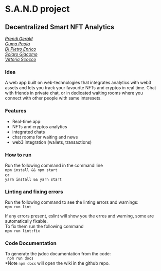 # S.A.N.D project
## Decentralized Smart NFT Analytics

[*Prendi Gerald*](https://github.com/GPrendi30)  
[*Guma Paola*](https://github.com/paolaguma)  
[*Di Pietro Enrico*](https://github.com/dipiee)  
[*Solaro Giacomo*](https://github.com/Solargi)  
[*Vittoria Scocco*](https://github.com/Vitto28)

### Idea
 A web app built on web-technologies that integrates analytics with web3 assets and lets you track your favourite NFTs and cryptos in real time. Chat with friends in private chat, or in dedicated waiting rooms where you connect with other people with same interesets.

### Features
* Real-time app
* NFTs and cryptos analytics
* integrated chats
* chat rooms for waiting and news
* web3 integration (wallets, transactions)

### How to run
Run the following command in the command line  
<code>npm install && npm start</code>  
or  
<code>yarn install && yarn start</code>

### Linting and fixing errors

Run the following command to see the linting errors and warnings:  
<code>npm run lint</code>

If any errors present, eslint will show you the erros and warning, some are automatically fixable. <br>
To fix them run the following command  
<code>npm run lint:fix</code>


### Code Documentation

To generate the jsdoc documentation from the code:   
<code> npm run docs</code>   
*Note <code>npm docs</code> will open the wiki in the github repo.